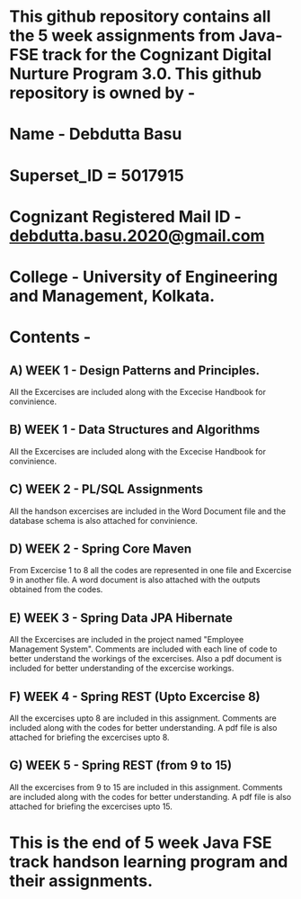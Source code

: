 # This github repository contains all the 5 week assignments from Java-FSE track for the Cognizant Digital Nurture Program 3.0. This github repository is owned by - 
# Name - Debdutta Basu 
# Superset_ID = 5017915
# Cognizant Registered Mail ID - debdutta.basu.2020@gmail.com
# College - University of Engineering and Management, Kolkata.
# Contents - 
## A) WEEK 1 - Design Patterns and Principles.
All the Excercises are included along with the Excecise Handbook for convinience.
## B) WEEK 1 - Data Structures and Algorithms
All the Excercises are included along with the Excecise Handbook for convinience.
## C) WEEK 2 - PL/SQL Assignments
All the handson excercises are included in the Word Document file and the database schema is also attached for convinience.
## D) WEEK 2 - Spring Core Maven
From Excercise 1 to 8 all the codes are represented in one file and Excercise 9 in another file. A word document is also attached with the outputs obtained from the codes.
## E) WEEK 3 - Spring Data JPA Hibernate
All the Excercises are included in the project named "Employee Management System". Comments are included with each line of code to better understand the workings of the excercises. Also a pdf document is included for better understanding of the excercise workings.
## F) WEEK 4 - Spring REST (Upto Excercise 8)
All the excercises upto 8 are included in this assignment. Comments are included along with the codes for better understanding. A pdf file is also attached for briefing the excercises upto 8.
## G) WEEK 5 - Spring REST (from 9 to 15)
All the excercises from 9 to 15 are included in this assignment. Comments are included along with the codes for better understanding. A pdf file is also attached for briefing the excercises upto 15.

# This is the end of 5 week Java FSE track handson learning program and their assignments.
